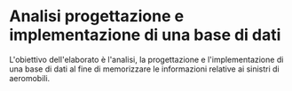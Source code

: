 # Analisi progettazione e implementazione di una base di dati
L'obiettivo dell'elaborato è l'analisi, la progettazione e l'implementazione di una base di dati al fine di memorizzare le informazioni relative ai sinistri di aeromobili.
